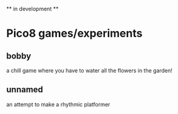 ** in development **
# Pico8 games/experiments

## bobby

a chill game where you have to water all the flowers in the garden!

## unnamed

an attempt to make a rhythmic platformer
